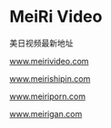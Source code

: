 # MeiRi Video
美日视频最新地址

www.meirivideo.com

www.meirishipin.com

www.meiriporn.com

www.meirigan.com
